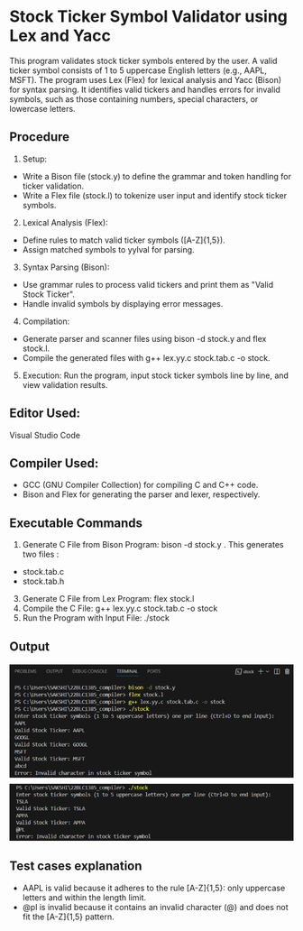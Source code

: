 # Stock Ticker Symbol Validator using Lex and Yacc
This program validates stock ticker symbols entered by the user. A valid ticker symbol consists of 1 to 5 uppercase English letters (e.g., AAPL, MSFT). The program uses Lex (Flex) for lexical analysis and Yacc (Bison) for syntax parsing. It identifies valid tickers and handles errors for invalid symbols, such as those containing numbers, special characters, or lowercase letters.
## Procedure
1.	Setup:
-	Write a Bison file (stock.y) to define the grammar and token handling for ticker validation.
-	Write a Flex file (stock.l) to tokenize user input and identify stock ticker symbols.
2.	Lexical Analysis (Flex):
-	Define rules to match valid ticker symbols ([A-Z]{1,5}).
-	Assign matched symbols to yylval for parsing.
3.	Syntax Parsing (Bison):
-	Use grammar rules to process valid tickers and print them as "Valid Stock Ticker".
-	Handle invalid symbols by displaying error messages.
4.	Compilation:
-	Generate parser and scanner files using bison -d stock.y and flex stock.l.
-	Compile the generated files with g++ lex.yy.c stock.tab.c -o stock.
5.	Execution:	Run the program, input stock ticker symbols line by line, and view validation results.
## Editor Used: 
Visual Studio Code 
## Compiler Used:
-	GCC (GNU Compiler Collection) for compiling C and C++ code.
-	Bison and Flex for generating the parser and lexer, respectively.
## Executable Commands
1.	Generate C File from Bison Program: bison -d stock.y .
This generates two files :
- stock.tab.c
- stock.tab.h
3.	Generate C File from Lex Program: flex stock.l
4.	Compile the C File: g++ lex.yy.c stock.tab.c -o stock
5.	Run the Program with Input File: ./stock
## Output
![Output](https://github.com/SakshiBiyani02/Stock-Ticker-Symbol-Validator-Using-Lex-and-Yacc/blob/main/Screenshot%202025-02-27%20191858.png?raw=true)
## Test cases explanation
-	AAPL is valid because it adheres to the rule [A-Z]{1,5}: only uppercase letters and within the length limit.
-	@pl is invalid because it contains an invalid character (@) and does not fit the [A-Z]{1,5} pattern.
